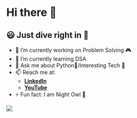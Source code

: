 # Hi there 👋
## 😃 Just dive right in 🙌

- 🔭 I’m currently working on Problem Solving 🎮
- 🌱 I’m currently learning DSA
- 💬 Ask me about Python🐍/Interesting Tech 🔌
- 📫 Reach me at:
  - [**LinkedIn**](https://www.linkedin.com/in/swarajspatil/)
  - [**YouTube**](https://www.youtube.com/channel/UCz2vH__ck9KSzw1iR2Qk-_Q)
- ⚡ Fun fact: I am Night Owl 👻

<img src="https://github-readme-stats.vercel.app/api?username=swarajspatil158&&show_icons=true&title_color=88c0d0&icon_color=a3be8c&text_color=88c0d0&bg_color=2e3440">
